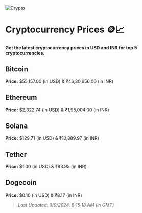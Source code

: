 
![Crypto](https://www.techguide.com.au/wp-content/uploads/2020/11/crypto3.jpeg)

# Cryptocurrency Prices 🪙📈

#### Get the latest cryptocurrency prices in USD and INR for top 5 cryptocurrencies.

## Bitcoin

**Price:** $55,157.00 (in USD) & ₹46,30,656.00 (in INR)

## Ethereum

**Price:** $2,322.74 (in USD) & ₹1,95,004.00 (in INR)

## Solana

**Price:** $129.71 (in USD) & ₹10,889.97 (in INR)

## Tether

**Price:** $1.00 (in USD) & ₹83.95 (in INR)

## Dogecoin

**Price:** $0.10 (in USD) & ₹8.17 (in INR)

> _Last Updated: 9/9/2024, 8:15:18 AM (in GMT)_
